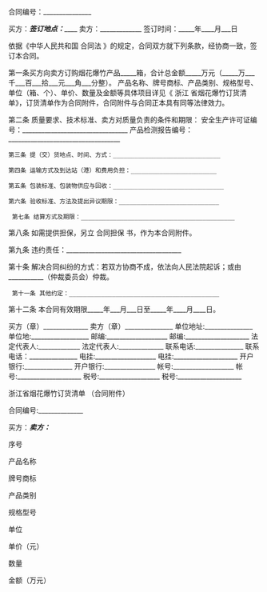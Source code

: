 
 





  

合同编号：_______________




    

买方：_____________签订地点：_________________ 
     卖方：_____________  签订时间：_____年____月___日




    

依据《中华人民共和国
合同法
》的规定，合同双方就下列条款，经协商一致，签订本合同。




    

第一条买方向卖方订购烟花爆竹产品_____箱，合计总金额_____万元（_____万___千___百___拾___元___角___分整）。 
     产品名称、牌号商标、产品类别、规格型号、单位（箱、个）、单价、数量及金额等具体项目详见《
浙江
省烟花爆竹订货清单》，订货清单作为合同附件，合同附件与合同正本具有同等法律效力。 
 
 




    

第二条 质量要求、技术标准、卖方对质量负责的条件和期限： 
     安全生产许可证编号：_________________________________ 
     产品检测报告编号：___________________________________ 
  
    第三条 提（交）货地点、时间、方式：______________________________ 
  
    第四条 运输方式及到达站（港）和费用负担：________________________ 
  
    第五条 包装标准、包装物供应与回收：_______________________________ 
  
    第六条 验收标准、方法及提出异议期限：____________________________ 
  
     第七条 结算方式及期限：___________________________________________ 
 
 




    

第八条 如需提供担保，另立
合同担保
书，作为本合同附件。




    

第九条 违约责任：____________________________________ 
  
 第十条 解决合同纠纷的方式：若双方协商不成，依法向人民法院起诉；或由___________（仲裁委员会）仲裁。 
 
     第十一条 其他约定：__________________________________________ 
 
 




    

第十二条 本合同有效期限_____年___月___日至_____年____月____日。




 




 




买方（章）______________ 卖方（章）_______________ 
 单位地址:_______________ 单位地:__________________
 邮编:___________________ 邮编:____________________ 
 法定代表人:_____________ 法定代表人:______________ 
 联系电话:_______________ 联系电话：_______________ 
 电挂:___________________ 电挂:____________________ 
 开户银行:_______________ 开户银行:________________ 
 帐号:___________________ 帐号:____________________ 
 税号:___________________ 税号:____________________




浙江省烟花爆竹订货清单 
 （合同附件）





 

合同编号:______________




 
 

买方：_________________卖方：_________________




 

  

   


序号



   


产品名称



   


牌号商标



   


产品类别



   


规格型号



   


单位



   


单价（元）



   


数量



   


金额（万元）



  

  

   



   



   



   



   



   



   



   



   



  

  

   



   



   



   



   



   



   



   



   



  

  

   



   



   



   



   



   



   



   



   



  

  

   



   



   



   



   



   



   



   



   



  

  

   



   



   



   



   



   



   



   



   



  

  

   



   



   



   



   



   



   



   



   



  

 








 


 

 
 
 
 
 
  


  
 

  


  


  
 
 
 
 

